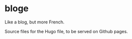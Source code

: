 # bloge

Like a blog, but more French.

Source files for the Hugo file, to be served on Github pages.